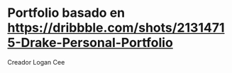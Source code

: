 # Portfolio basado en https://dribbble.com/shots/21314715-Drake-Personal-Portfolio
Creador Logan Cee
